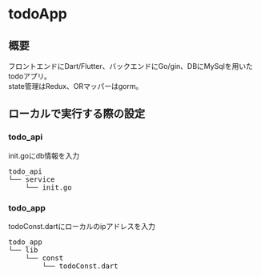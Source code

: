 # todoApp

## 概要
フロントエンドにDart/Flutter、バックエンドにGo/gin、DBにMySqlを用いたtodoアプリ。  
state管理はRedux、ORマッパーはgorm。

## ローカルで実行する際の設定
### todo_api
init.goにdb情報を入力
<pre>
todo_api
└── service  
    └── init.go
</pre>

### todo_app
todoConst.dartにローカルのipアドレスを入力
<pre>
todo_app
└── lib
    └── const
        └── todoConst.dart
</pre>
